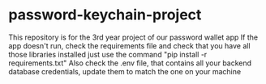 # password-keychain-project
This repository is for the 3rd year project of our password wallet app
If the app doesn't run, check the requirements file and check that you have all those libraries installed
just use the command "pip install -r requirements.txt"
Also check the .env file, that contains all your backend database credentials, update them to match the one on your machine


